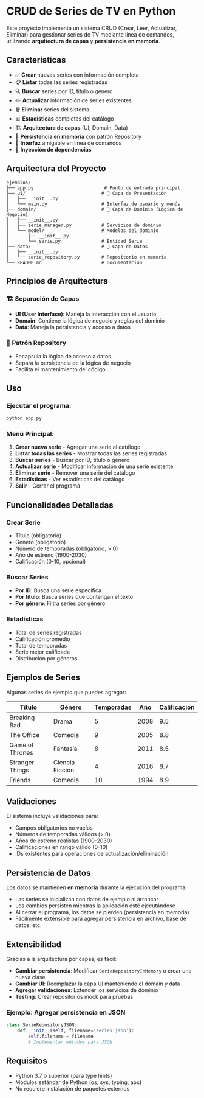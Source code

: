# CRUD de Series de TV en Python

Este proyecto implementa un sistema CRUD (Crear, Leer, Actualizar, Eliminar) para gestionar series de TV mediante línea de comandos, utilizando **arquitectura de capas** y **persistencia en memoria**.

## Características

- ✅ **Crear** nuevas series con información completa
- 📋 **Listar** todas las series registradas
- 🔍 **Buscar** series por ID, título o género
- ✏️ **Actualizar** información de series existentes
- 🗑️ **Eliminar** series del sistema
- 📊 **Estadísticas** completas del catálogo
- 🏗️ **Arquitectura de capas** (UI, Domain, Data)
- 💾 **Persistencia en memoria** con patrón Repository
- 🎨 **Interfaz** amigable en línea de comandos
- 🔌 **Inyección de dependencias**

## Arquitectura del Proyecto

```
ejemplos/
├── app.py                          # Punto de entrada principal
├── ui/                            # 🎨 Capa de Presentación
│   ├── __init__.py
│   └── main.py                    # Interfaz de usuario y menús
├── domain/                        # 🧠 Capa de Dominio (Lógica de Negocio)
│   ├── __init__.py
│   ├── serie_manager.py           # Servicios de dominio
│   └── model/                     # Modelos del dominio
│       ├── __init__.py
│       └── serie.py               # Entidad Serie
├── data/                          # 💾 Capa de Datos
│   ├── __init__.py
│   └── serie_repository.py        # Repositorio en memoria
└── README.md                      # Documentación
```

## Principios de Arquitectura

### 🏗️ Separación de Capas
- **UI (User Interface)**: Maneja la interacción con el usuario
- **Domain**: Contiene la lógica de negocio y reglas del dominio
- **Data**: Maneja la persistencia y acceso a datos

### 🔌 Patrón Repository
- Encapsula la lógica de acceso a datos
- Separa la persistencia de la lógica de negocio
- Facilita el mantenimiento del código

## Uso

### Ejecutar el programa:
```bash
python app.py
```

### Menú Principal:
1. **Crear nueva serie** - Agregar una serie al catálogo
2. **Listar todas las series** - Mostrar todas las series registradas
3. **Buscar series** - Buscar por ID, título o género
4. **Actualizar serie** - Modificar información de una serie existente
5. **Eliminar serie** - Remover una serie del catálogo
6. **Estadísticas** - Ver estadísticas del catálogo
7. **Salir** - Cerrar el programa

## Funcionalidades Detalladas

### Crear Serie
- Título (obligatorio)
- Género (obligatorio)  
- Número de temporadas (obligatorio, > 0)
- Año de estreno (1900-2030)
- Calificación (0-10, opcional)

### Buscar Series
- **Por ID**: Busca una serie específica
- **Por título**: Busca series que contengan el texto
- **Por género**: Filtra series por género

### Estadísticas
- Total de series registradas
- Calificación promedio
- Total de temporadas
- Serie mejor calificada
- Distribución por géneros

## Ejemplos de Series

Algunas series de ejemplo que puedes agregar:

| Título | Género | Temporadas | Año | Calificación |
|--------|---------|------------|-----|--------------|
| Breaking Bad | Drama | 5 | 2008 | 9.5 |
| The Office | Comedia | 9 | 2005 | 8.8 |
| Game of Thrones | Fantasía | 8 | 2011 | 8.5 |
| Stranger Things | Ciencia Ficción | 4 | 2016 | 8.7 |
| Friends | Comedia | 10 | 1994 | 8.9 |

## Validaciones

El sistema incluye validaciones para:
- Campos obligatorios no vacíos
- Números de temporadas válidos (> 0)
- Años de estreno realistas (1900-2030)
- Calificaciones en rango válido (0-10)
- IDs existentes para operaciones de actualización/eliminación

## Persistencia de Datos

Los datos se mantienen **en memoria** durante la ejecución del programa:
- Las series se inicializan con datos de ejemplo al arrancar
- Los cambios persisten mientras la aplicación esté ejecutándose
- Al cerrar el programa, los datos se pierden (persistencia en memoria)
- Fácilmente extensible para agregar persistencia en archivo, base de datos, etc.

## Extensibilidad

Gracias a la arquitectura por capas, es fácil:
- **Cambiar persistencia**: Modificar `SerieRepositoryInMemory` o crear una nueva clase
- **Cambiar UI**: Reemplazar la capa UI manteniendo el domain y data
- **Agregar validaciones**: Extender los servicios de dominio
- **Testing**: Crear repositorios mock para pruebas

### Ejemplo: Agregar persistencia en JSON
```python
class SerieRepositoryJSON:
    def __init__(self, filename='series.json'):
        self.filename = filename
        # Implementar métodos para JSON
```

## Requisitos

- Python 3.7 o superior (para type hints)
- Módulos estándar de Python (os, sys, typing, abc)
- No requiere instalación de paquetes externos